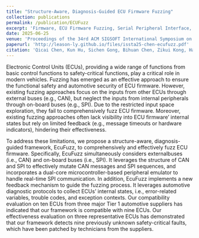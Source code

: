 ```yaml
---
title: "Structure-Aware, Diagnosis-Guided ECU Firmware Fuzzing"
collection: publications
permalink: /publication/ECUFuzz
excerpt: 'Firmware, ECU Firmware Fuzzing, Serial Peripheral Interface, Diagnostic Feedback'
date: 2025-06-25
venue: 'Proceedings of the 34rd ACM SIGSOFT International Symposium on Software Testing and Analysis (ISSTA ’25)'
paperurl: 'http://leason-ly.github.io/files/issta25-chen-ecufuzz.pdf'
citation: 'Qicai Chen, Kun Hu, Sichen Gong, Bihuan Chen, Zikui Kong, Haowen Jiang, Bingkun Sun, You Lu, and Xin Peng. 2025. Structure-Aware, Diagnosis-Guided ECU Firmware Fuzzing. Proc. ACM Softw. Eng. 2, ISSTA, Article ISSTA039 (July 2025), 23 pages. https://doi.org/10.1145/3728914'
---
```


Electronic Control Units (ECUs), providing a wide range of functions from basic control functions to safety-critical functions, play a critical role in modern vehicles. Fuzzing has emerged as an effective approach to ensure the functional safety and automotive security of ECU firmware. However, existing fuzzing approaches focus on the inputs from other ECUs through external buses (e.g., CAN), but neglect the inputs from internal peripherals through on-board buses (e.g., SPI). Due to the restricted input space exploration, they fail to comprehensively fuzz ECU firmware. Moreover, existing fuzzing approaches often lack visibility into ECU firmware’ internal states but rely on limited feedback (e.g., message timeouts or hardware indicators), hindering their effectiveness.

To address these limitations, we propose a structure-aware, diagnosis-guided framework, EcuFuzz, to comprehensively and effectively fuzz ECU firmware. Specifically, EcuFuzz simultaneously considers externalbuses (i.e., CAN) and on-board buses (i.e., SPI). It leverages the structure of CAN and SPI to effectively mutate CAN messages and SPI sequences, and incorporates a dual-core microcontroller-based peripheral emulator to handle real-time SPI communication. In addition, EcuFuzz implements a new feedback mechanism to guide the fuzzing process. It leverages automotive diagnostic protocols to collect ECUs’ internal states, i.e., error-related variables, trouble codes, and exception contexts. Our compatibility evaluation on ten ECUs from three major Tier 1 automotive suppliers has indicated that our framework is compatible with nine ECUs. Our effectiveness evaluation on three representative ECUs has demonstrated that our framework detects nine previously unknown safety-critical faults, which have been patched by technicians from the suppliers.